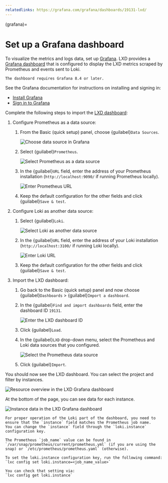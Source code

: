```yaml
---
relatedlinks: https://grafana.com/grafana/dashboards/19131-lxd/
---
```


(grafana)=
# Set up a Grafana dashboard

To visualize the metrics and logs data, set up [Grafana](https://grafana.com/).
LXD provides a [Grafana dashboard](https://grafana.com/grafana/dashboards/19131-lxd/) that is configured to display the LXD metrics scraped by Prometheus and events sent to Loki.

```{note}
The dashboard requires Grafana 8.4 or later.
```

See the Grafana documentation for instructions on installing and signing in:

- [Install Grafana](https://grafana.com/docs/grafana/latest/setup-grafana/installation/)
- [Sign in to Grafana](https://grafana.com/docs/grafana/latest/setup-grafana/sign-in-to-grafana/)

Complete the following steps to import the [LXD dashboard](https://grafana.com/grafana/dashboards/19131-lxd/):

1. Configure Prometheus as a data source:

   1. From the Basic (quick setup) panel, choose {guilabel}`Data Sources`.

      ![Choose data source in Grafana](/images/grafana_welcome.png)

   1. Select {guilabel}`Prometheus`.

      ![Select Prometheus as a data source](/images/grafana_select_prometheus.png)

   1. In the {guilabel}`URL` field, enter the address of your Prometheus installation (`http://localhost:9090/` if running Prometheus locally).

      ![Enter Prometheus URL](/images/grafana_configure_prometheus.png)

   1. Keep the default configuration for the other fields and click {guilabel}`Save & test`.

1. Configure Loki as another data source:

   1. Select {guilabel}`Loki`.

      ![Select Loki as another data source](/images/grafana_select_loki.png)

   1. In the {guilabel}`URL` field, enter the address of your Loki installation (`http://localhost:3100/` if running Loki locally).

      ![Enter Loki URL](/images/grafana_configure_loki.png)

   1. Keep the default configuration for the other fields and click {guilabel}`Save & test`.

1. Import the LXD dashboard:

   1. Go back to the Basic (quick setup) panel and now choose {guilabel}`Dashboards` > {guilabel}`Import a dashboard`.
   1. In the {guilabel}`Find and import dashboards` field, enter the dashboard ID `19131`.

      ![Enter the LXD dashboard ID](/images/grafana_dashboard_import.png)

   1. Click {guilabel}`Load`.
   1. In the {guilabel}`LXD` drop-down menu, select the Prometheus and Loki data sources that you configured.

      ![Select the Prometheus data source](/images/grafana_dashboard_select_datasource.png)

   1. Click {guilabel}`Import`.

You should now see the LXD dashboard.
You can select the project and filter by instances.

![Resource overview in the LXD Grafana dashboard](/images/grafana_resources.png)

At the bottom of the page, you can see data for each instance.

![Instance data in the LXD Grafana dashboard](/images/grafana_instances.png)

```{note}
For proper operation of the Loki part of the dashboard, you need to ensure that the `instance` field matches the Prometheus job name.
You can change the `instance` field through the `loki.instance` configuration key.

The Prometheus `job_name` value can be found in `/var/snap/prometheus/current/prometheus.yml` (if you are using the snap) or `/etc/prometheus/prometheus.yaml` (otherwise).

To set the loki.instance configuration key, run the following command:
`lxc config set loki.instance=<job_name_value>`

You can check that setting via:
`lxc config get loki.instance`
```
